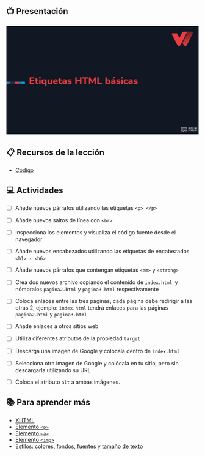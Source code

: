 ## :tv: Presentación

<div align="center">
  <a target="_blank" href="https://docs.google.com/presentation/d/1HEuXAtTO-PCQjystbP9g6qBet4u1MnhtPCQ3Y-BD6BE/edit?usp=sharing"><img src="assets/portada.jpg" alt="Da clic para ver la presentación"></a>
</div>

## :clipboard: Recursos de la lección

- [Código](https://github.com/wizeline/web-development-bootcamp-project/tree/pre-curso/sesion_2-1/pre-curso/tribute-page)


## :computer: Actividades

- [ ] Añade nuevos párrafos utilizando las etiquetas `<p> </p>`
- [ ] Añade nuevos saltos de línea con `<br>`
- [ ] Inspecciona los elementos y visualiza el código fuente desde el navegador
- [ ] Añade nuevos encabezados utilizando las etiquetas de encabezados `<h1> - <h6>`
- [ ] Añade nuevos párrafos que contengan etiquetas `<em>` y `<strong>`
- [ ] Crea dos nuevos archivo copiando el contenido de `index.html `y nómbralos `pagina2.html` y `pagina3.html` respectivamente
- [ ] Coloca enlaces entre las tres páginas, cada página debe redirigir a las otras 2, ejemplo: `index.html` tendrá enlaces para las páginas `pagina2.html` y `pagina3.html`
- [ ] Añade enlaces a otros sitios web
- [ ] Utiliza diferentes atributos de la propiedad `target`
- [ ] Descarga una imagen de Google y colócala dentro de `index.html`
- [ ] Selecciona otra imagen de Google y colócala en tu sitio, pero sin descargarla utilizando su URL
- [ ] Coloca el atributo `alt` a ambas imágenes.



## :books: Para aprender más

- [XHTML](https://www.w3schools.com/html/html_xhtml.asp)
- [Elemento `<p>`](https://www.w3schools.com/html/html_paragraphs.asp)
- [Elemento `<a>`](https://developer.mozilla.org/es/docs/Web/HTML/Element/a)
- [Elemento `<img>`](https://developer.mozilla.org/es/docs/Web/HTML/Element/img)
- [Estilos: colores, fondos, fuentes y tamaño de texto](https://www.w3schools.com/html/html_styles.asp)

